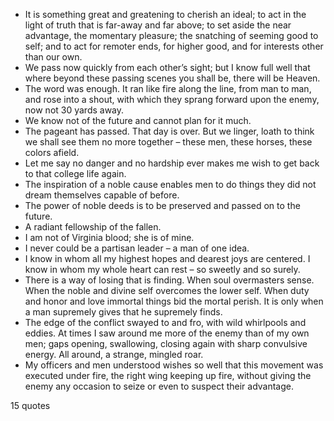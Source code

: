  - It is something great and greatening to cherish an ideal; to act in the light of truth that is far-away and far above; to set aside the near advantage, the momentary pleasure; the snatching of seeming good to self; and to act for remoter ends, for higher good, and for interests other than our own.
 - We pass now quickly from each other’s sight; but I know full well that where beyond these passing scenes you shall be, there will be Heaven.
 - The word was enough. It ran like fire along the line, from man to man, and rose into a shout, with which they sprang forward upon the enemy, now not 30 yards away.
 - We know not of the future and cannot plan for it much.
 - The pageant has passed. That day is over. But we linger, loath to think we shall see them no more together – these men, these horses, these colors afield.
 - Let me say no danger and no hardship ever makes me wish to get back to that college life again.
 - The inspiration of a noble cause enables men to do things they did not dream themselves capable of before.
 - The power of noble deeds is to be preserved and passed on to the future.
 - A radiant fellowship of the fallen.
 - I am not of Virginia blood; she is of mine.
 - I never could be a partisan leader – a man of one idea.
 - I know in whom all my highest hopes and dearest joys are centered. I know in whom my whole heart can rest – so sweetly and so surely.
 - There is a way of losing that is finding. When soul overmasters sense. When the noble and divine self overcomes the lower self. When duty and honor and love immortal things bid the mortal perish. It is only when a man supremely gives that he supremely finds.
 - The edge of the conflict swayed to and fro, with wild whirlpools and eddies. At times I saw around me more of the enemy than of my own men; gaps opening, swallowing, closing again with sharp convulsive energy. All around, a strange, mingled roar.
 - My officers and men understood wishes so well that this movement was executed under fire, the right wing keeping up fire, without giving the enemy any occasion to seize or even to suspect their advantage.

15 quotes